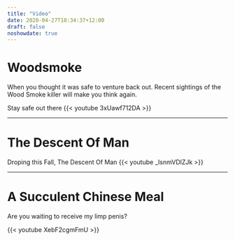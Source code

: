 ```yaml
---
title: "Video"
date: 2020-04-27T18:34:37+12:00
draft: false
noshowdate: true
---
```



# **Woodsmoke**

When you thought it was safe to venture back out. Recent sightings of the Wood Smoke killer will make you think again.

Stay safe out there
{{< youtube 3xUawf712DA >}}


-------------------------------------------


# **The Descent Of Man**

Droping this Fall, The Descent Of Man
{{< youtube _IsnmVDlZJk >}}


-------------------------------------------


# **A Succulent Chinese Meal**
Are you waiting to receive my limp penis? 

{{< youtube XebF2cgmFmU >}}
